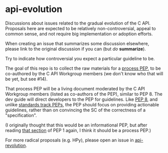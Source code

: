 # api-evolution

Discussions about issues related to the gradual evolution of the C API.
Proposals here are expected to be relatively non-controversial,
appeal to common sense, and not require big implementation or adoption efforts.

When creating an issue that summarizes some discussion elsewhere,
please link to the original discussion if you can (but *do* **summarize**).

Try to indicate how controversial you expect a particular guideline to be.

The goal of this repo is to collect the raw materials for a
[process PEP](https://peps.python.org/pep-0001/#pep-types),
to be co-authored by the C API Workgroup members
(we don't know who that will be yet, but see #14).

That process PEP will be a living document moderated by the C API Workgroup
members (listed as co-authors of the PEP), similar to PEP 8.
The dev guide will direct developers to the PEP for guidelines.
Like [PEP 8](https://peps.python.org/pep-0008/), and unlike
[standards track PEPs](https://peps.python.org/pep-0001/#pep-types),
the PEP should focus on providing actionable guidelines,
rather than on convincing the SC of the correctness of a "specification".

(I originally thought that this would be an informational PEP,
but after reading
[that section](https://peps.python.org/pep-0001/#pep-types)
of PEP 1 again, I think it should be a process PEP.)

For more radical proposals (e.g. HPy),
please open an issue in [api-revolution](https://github.com/capi-workgroup/api-revolution).
